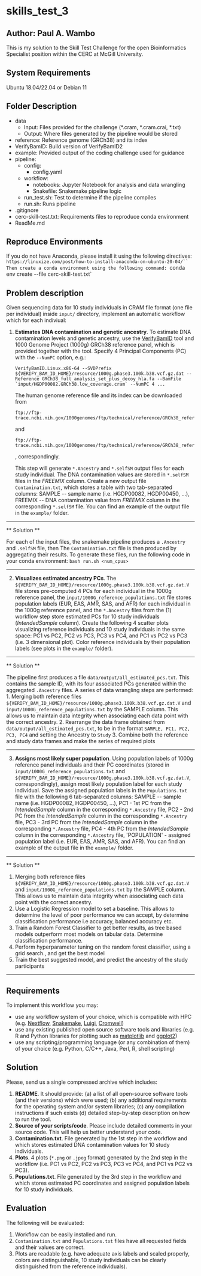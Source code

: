 # skills_test_3

## Author: Paul A. Wambo
This is my solution to the Skill Test Challenge for the open Bioinformatics Specialist position within the CERC at McGill University.

## System Requirements
Ubuntu 18.04/22.04 or Debian 11

## Folder Description
- data
    - Input: Files provided for the challenge (*.cram, *.cram.crai, *.txt)
    - Output: Where files generated by the pipeline would be stored
- reference: Reference genome (GRCh38) and its index
- VerifyBamID: Build version of VerifyBamID2
- example: Provided output of the coding challenge used for guidance
- pipeline:
    - config:
        - config.yaml
    - workflow:
        - notebooks: Jupyter Notebook for analysis and data wrangling
        - Snakefile: Snakemake pipeline logic
    - run_test.sh: Test to determine if the pipeline compiles
    - run.sh: Runs pipeline
- .gitignore
- cerc-skill-test.txt: Requirements files to reproduce conda environment
- ReadMe.md

## Reproduce Environments
If you do not have Anaconda, please install it using the following directives: `https://linuxize.com/post/how-to-install-anaconda-on-ubuntu-20-04/``
Then create a conda environment using the following command: `conda env create --file cerc-skill-test.txt`

## Problem description

Given sequencing data for 10 study individuals in CRAM file format (one file per individual) inside `input/` directory, implement an automatic workflow which for each indiviual:
1. **Estimates DNA contamination and genetic ancestry**. To estimate DNA contamination levels and genetic ancestry, use the [VerifyBamID](https://github.com/Griffan/VerifyBamID) tool and 1000 Genome Project (1000g) GRCh38 reference panel, which is provided together with the tool. Specify 4 Principal Components (PC) with the `--NumPC` option, e.g.:
    
    ```
    VerifyBamID.Linux.x86-64 --SVDPrefix ${VERIFY_BAM_ID_HOME}/resource/1000g.phase3.100k.b38.vcf.gz.dat --Reference GRCh38_full_analysis_set_plus_decoy_hla.fa --BamFile `input/HGDP00082.GRCh38.low_coverage.cram` --NumPC 4 ...
    ``` 
    The human genome reference file and its index can be downloaded from
    ```
    ftp://ftp-trace.ncbi.nih.gov/1000genomes/ftp/technical/reference/GRCh38_reference_genome/GRCh38_full_analysis_set_plus_decoy_hla.fa
    ```
    and
    ```
    ftp://ftp-trace.ncbi.nih.gov/1000genomes/ftp/technical/reference/GRCh38_reference_genome/GRCh38_full_analysis_set_plus_decoy_hla.fa.fai
    ```
    , correspondingly.
    
    This step will generate `*.Ancestry` and `*.selfSM` output files for each study individual. The DNA contamination values are stored in `*.selfSM` files in the *FREEMIX* column. Create a new output file `Contamination.txt`, which stores a table with two tab-separated columns: SAMPLE -- sample name (i.e. HGDP00082, HGDP00450, ...), FREEMIX -- DNA contamination value from *FREEMIX* column in the corresponding `*.selfSM` file. You can find an example of the output file in the `example/` folder.

----------------------------------------------------------------
** Solution **

For each of the input files, the snakemake pipeline produces a `.Ancestry` and `.selfSM` file, then The `Contamination.txt` file is then produced by aggregating their results.
To generate these files, run the following code in your conda environment: `bash run.sh <num_cpus>`

----------------------------------------------------------------

2. **Visualizes estimated ancestry PCs**. The `${VERIFY_BAM_ID_HOME}/resource/1000g.phase3.100k.b38.vcf.gz.dat.V` file stores pre-computed 4 PCs for each individual in the 1000g reference panel, the `input/1000G_reference_populations.txt` file stores population labels (EUR, EAS, AMR, SAS, and AFR) for each individual in the 1000g reference panel, and the `*.Ancestry` files from the (1) workflow step store estimated PCs for 10 study individuals (*IntendedSample* column). Create the following 4 scatter plots visualizing reference individuals and 10 study individuals in the same space: PC1 vs PC2, PC2 vs PC3, PC3 vs PC4, and PC1 vs PC2 vs PC3 (i.e. 3 dimensional plot). Color reference individuals by their population labels (see plots in the `example/` folder). 

----------------------------------------------------------------
** Solution **

The pipeline first produces a file `data/output/all_estimated_pcs.txt`. This contains the sample ID, with its four associated PCs generated within the aggregated `.Ancestry` files.
A series of data wrangling steps are performed:
    1. Merging both reference files `${VERIFY_BAM_ID_HOME}/resource/1000g.phase3.100k.b38.vcf.gz.dat.V` and `input/1000G_reference_populations.txt` by the SAMPLE column.
        This allows us to maintain data integrity when associating each data point with the correct ancestry.
    2. Rearrange the data frame obtained from `data/output/all_estimated_pcs.txt`, to be in the format `SAMPLE, PC1, PC2, PC3, PC4` and setting the Ancestry to `Study`
    3. Combine both the reference and study data frames and make the series of required plots

----------------------------------------------------------------

3. **Assigns most likely super population**. Using population labels of 1000g reference panel individuals and their PC coordinates (stored in `input/1000G_reference_populations.txt` and `${VERIFY_BAM_ID_HOME}/resource/1000g.phase3.100k.b38.vcf.gz.dat.V`, correspondingly), assign most likely population label for each study individual. Save the assigned population labels in the `Populations.txt` file with the following 6 tab-separated columns: SAMPLE -- sample name (i.e. HGDP00082, HGDP00450, ...), PC1 - 1st PC from the *IntendedSample* column in the corresponding `*.Ancestry` file, PC2 - 2nd PC from the *IntendedSample* column in the corresponding `*.Ancestry` file, PC3 - 3rd PC from the *IntendedSample* column in the corresponding `*.Ancestry` file, PC4 - 4th PC from the *IntendedSample* column in the corresponding `*.Ancestry` file, 'POPULATION' - assigned population label (i.e. EUR, EAS, AMR, SAS, and AFR). You can find an example of the output file in the `example/` folder.

-------------------------------------------------------------------

** Solution **
1. Merging both reference files `${VERIFY_BAM_ID_HOME}/resource/1000g.phase3.100k.b38.vcf.gz.dat.V` and `input/1000G_reference_populations.txt` by the SAMPLE column.
    This allows us to maintain data integrity when associating each data point with the correct ancestry.
2. Use a Logistic Regression model to set a baseline. This allows to determine the level of poor performance we can accept, by determine classification performance i.e accuracy, balanced accuracy etc.
3. Train a Random Forest Classifier to get better results, as tree based models outperform most models on tabular data. Determine classification performance.
4. Perform hyperparameter tuning on the random forest classifier, using a grid search., and get the best model
5. Train the best suggested model, and predict the ancestry of the study participants
-------------------------------------------------------------------

## Requirements

To implement this workflow you may:
- use any workflow system of your choice, which is compatible with HPC (e.g. [Nextflow](https://www.nextflow.io), [Snakemake](https://snakemake.readthedocs.io/en/stable/), [Luigi](https://github.com/spotify/luigi), [Cromwell](https://cromwell.readthedocs.io/en/stable/))
- use any existing published open source software tools and libraries (e.g. R and Python libraries for plotting such as [matplotlib](https://matplotlib.org/) and [ggplot2](https://ggplot2.tidyverse.org/))
- use any scripting/programming language (or any combination of them) of your choice (e.g. Python, C/C++, Java, Perl, R, shell scripting)

## Solution

Please, send us a single compressed archive which includes:
1. **README**. It should provide: (a) a list of all open-source software tools (and their versions) which were used; (b) any additional requirements for the operating system and/or system libraries; (c) any compilation instructions if such exists (d) detailed step-by-step description on how to run the tool.
2. **Source of your scripts/code**. Please include detailed comments in your source code. This will help us better understand your code.
3. **Contamination.txt**. File generated by the 1st step in the workflow and which stores estimated DNA contamination values for 10 study individuals.
4. **Plots**. 4 plots (`*.png` or `.jpeg` format) generated by the 2nd step in the workflow (i.e. PC1 vs PC2, PC2 vs PC3, PC3 vc PC4, and PC1 vs PC2 vs PC3).
5. **Populations.txt**. File generated by the 3rd step in the workflow and which stores estimated PC coordinates and assigned population labels for 10 study individuals.


## Evaluation

The following will be evaluated:
1. Workflow can be easily installed and run.
2. `Contamination.txt` and `Populations.txt` files have all requested fields and their values are correct.
4. Plots are readable (e.g. have adequate axis labels and scaled properly, colors are distinguishable, 10 study individuals can be clearly distinguished from the reference individuals).
